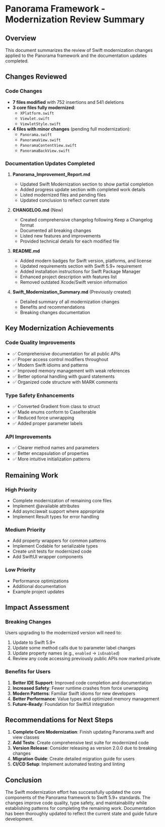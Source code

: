 # Panorama Framework - Modernization Review Summary

## Overview
This document summarizes the review of Swift modernization changes applied to the Panorama framework and the documentation updates completed.

## Changes Reviewed

### Code Changes
- **7 files modified** with 752 insertions and 541 deletions
- **3 core files fully modernized**:
  - `XPlatform.swift`
  - `Viewlet.swift` 
  - `ViewletStyle.swift`
- **4 files with minor changes** (pending full modernization):
  - `Panorama.swift`
  - `PanoramaView.swift`
  - `PanoramaContentView.swift`
  - `PanoramaBackView.swift`

### Documentation Updates Completed

1. **Panorama_Improvement_Report.md**
   - Updated Swift Modernization section to show partial completion
   - Added progress update section with completed work details
   - Listed modernized files and pending files
   - Updated conclusion to reflect current state

2. **CHANGELOG.md** (New)
   - Created comprehensive changelog following Keep a Changelog format
   - Documented all breaking changes
   - Listed new features and improvements
   - Provided technical details for each modified file

3. **README.md**
   - Added modern badges for Swift version, platforms, and license
   - Updated requirements section with Swift 5.9+ requirement
   - Added installation instructions for Swift Package Manager
   - Enhanced project description with features list
   - Removed outdated Xcode/Swift version information

4. **Swift_Modernization_Summary.md** (Previously created)
   - Detailed summary of all modernization changes
   - Benefits and recommendations
   - Breaking changes documentation

## Key Modernization Achievements

### Code Quality Improvements
- ✅ Comprehensive documentation for all public APIs
- ✅ Proper access control modifiers throughout
- ✅ Modern Swift idioms and patterns
- ✅ Improved memory management with weak references
- ✅ Better optional handling with guard statements
- ✅ Organized code structure with MARK comments

### Type Safety Enhancements
- ✅ Converted Gradient from class to struct
- ✅ Made enums conform to CaseIterable
- ✅ Reduced force unwrapping
- ✅ Added proper parameter labels

### API Improvements
- ✅ Clearer method names and parameters
- ✅ Better encapsulation of properties
- ✅ More intuitive initialization patterns

## Remaining Work

### High Priority
- Complete modernization of remaining core files
- Implement @available attributes
- Add async/await support where appropriate
- Implement Result types for error handling

### Medium Priority
- Add property wrappers for common patterns
- Implement Codable for serializable types
- Create unit tests for modernized code
- Add SwiftUI wrapper components

### Low Priority
- Performance optimizations
- Additional documentation
- Example project updates

## Impact Assessment

### Breaking Changes
Users upgrading to the modernized version will need to:
1. Update to Swift 5.9+
2. Update some method calls due to parameter label changes
3. Update property names (e.g., `enabled` → `isEnabled`)
4. Review any code accessing previously public APIs now marked private

### Benefits for Users
1. **Better IDE Support**: Improved code completion and documentation
2. **Increased Safety**: Fewer runtime crashes from force unwrapping
3. **Modern Patterns**: Familiar Swift idioms for new developers
4. **Better Performance**: Value types and optimized memory management
5. **Future-Ready**: Foundation for SwiftUI integration

## Recommendations for Next Steps

1. **Complete Core Modernization**: Finish updating Panorama.swift and view classes
2. **Add Tests**: Create comprehensive test suite for modernized code
3. **Version Release**: Consider releasing as version 2.0.0 due to breaking changes
4. **Migration Guide**: Create detailed migration guide for users
5. **CI/CD Setup**: Implement automated testing and linting

## Conclusion

The Swift modernization effort has successfully updated the core components of the Panorama framework to Swift 5.9+ standards. The changes improve code quality, type safety, and maintainability while establishing patterns for completing the remaining work. Documentation has been thoroughly updated to reflect the current state and guide future development.
